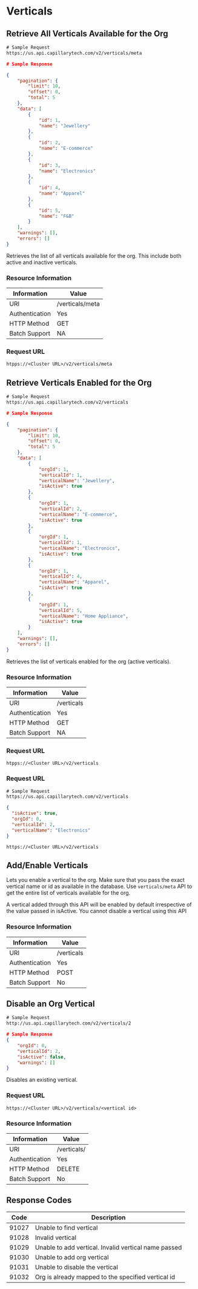 # Verticals


## Retrieve All Verticals Available for the Org

```html
# Sample Request
https://us.api.capillarytech.com/v2/verticals/meta
```

```json
# Sample Response

{
    "pagination": {
        "limit": 10,
        "offset": 0,
        "total": 5
    },
    "data": [
        {
            "id": 1,
            "name": "Jewellery"
        },
        {
            "id": 2,
            "name": "E-commerce"
        },
        {
            "id": 3,
            "name": "Electronics"
        },
        {
            "id": 4,
            "name": "Apparel"
        },
        {
            "id": 5,
            "name": "F&B"
        }
    ],
    "warnings": [],
    "errors": []
}
```

Retrieves the list of all verticals available for the org. This include both active and inactive verticals.

### Resource Information

Information | Value
----------- | -----
URI | /verticals/meta
Authentication | Yes
HTTP Method | GET
Batch Support | NA

### Request URL

`htpps://<Cluster URL>/v2/verticals/meta`



## Retrieve Verticals Enabled for the Org 

```html
# Sample Request
https://us.api.capillarytech.com/v2/verticals
```

```json
# Sample Response

{
    "pagination": {
        "limit": 10,
        "offset": 0,
        "total": 5
    },
    "data": [
        {
            "orgId": 1,
            "verticalId": 1,
            "verticalName": "Jewellery",
            "isActive": true
        },
        {
            "orgId": 1,
            "verticalId": 2,
            "verticalName": "E-commerce",
            "isActive": true
        },
        {
            "orgId": 1,
            "verticalId": 1,
            "verticalName": "Electronics",
            "isActive": true
        },
        {
            "orgId": 1,
            "verticalId": 4,
            "verticalName": "Apparel",
            "isActive": true
        },
        {
            "orgId": 1,
            "verticalId": 5,
            "verticalName": "Home Appliance",
            "isActive": true
        }
    ],
    "warnings": [],
    "errors": []
}

```

Retrieves the list of verticals enabled for the org (active verticals).

### Resource Information

Information | Value
----------- | -----
URI | /verticals
Authentication | Yes
HTTP Method | GET
Batch Support | NA

### Request URL

`htpps://<Cluster URL>/v2/verticals`




### Request URL
```html
# Sample Request
https://us.api.capillarytech.com/v2/verticals
```

```json
{
  "isActive": true,
  "orgId": 0,
  "verticalId": 2,
  "verticalName": "Electronics"
}
```

`https://<Cluster URL>/v2/verticals`





## Add/Enable Verticals


Lets you enable a vertical to the org. Make sure that you pass the exact vertical name or id as available in the database. Use `verticals/meta` API to get the entire list of verticals available for the org.  

<aside class="notice">A vertical added through this API will be enabled by default irrespective of the value passed in isActive. You cannot disable a vertical using this API</aside>


### Resource Information

Information | Value
----------- | -----
URI | /verticals
Authentication | Yes
HTTP Method | POST
Batch Support | No





## Disable an Org Vertical

```html
# Sample Request
http://us.api.capillarytech.com/v2/verticals/2
```

```json
# Sample Response
{
    "orgId": 0,
    "verticalId": 2,
    "isActive": false,
    "warnings": []
}
```


Disables an existing vertical.

### Request URL
`https://<Cluster URL>/v2/verticals/<vertical id>`

### Resource Information

Information | Value
----------- | -----
URI | /verticals/<id>
Authentication | Yes
HTTP Method | DELETE
Batch Support | No


## Response Codes
Code | Description
---- | -----------
91027 | Unable to find vertical
91028 | Invalid vertical
91029 | Unable to add vertical. Invalid vertical name passed
91030 | Unable to add org vertical
91031 | Unable to disable the vertical
91032 | Org is already mapped to the specified vertical id